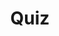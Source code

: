 ---
title: "Quiz"
pass_percentage: 70
type: "test"
questions:
  - id: "q1"
    text: "What design type should be selected when importing the YAML files in Meshery?"
    type: "single-answer"
    marks: 2
    options:
      - id: "a"
        text: "Docker Compose"
      - id: "b"
        text: "Kubernetes Manifest"
        is_correct: true
      - id: "c"
        text: "Helm Chart"
      - id: "d"
        text: "Terraform Template"
  - id: "q2"
    text: "What happens when you drag and drop one design onto another in Meshery?"
    type: "multiple-answers"
    marks: 2
    options:
      - id: "a"
        text: "A merge modal appears"
        is_correct: true
      - id: "b"
        text: "The designs are combined into a single design"
        is_correct: true
      - id: "c"
        text: "The original designs are deleted"
      - id: "d"
        text: "Automatic version control is enabled"
  - id: "q3"
    text: "What type of file is selected in the “Design Type” dropdown during import?"
    type: "short-answer" 
    marks: 2
    correct_answer: "Manifest" 
---